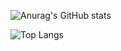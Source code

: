 
![Anurag's GitHub stats](https://github-readme-stats.vercel.app/api?username=Hat-Skeleton&show_icons=true&theme=discord_old_blurple)

![Top Langs](https://github-readme-stats.vercel.app/api/top-langs/?username=Hat-Skeleton&show_icons=true&theme=discord_old_blurple)
